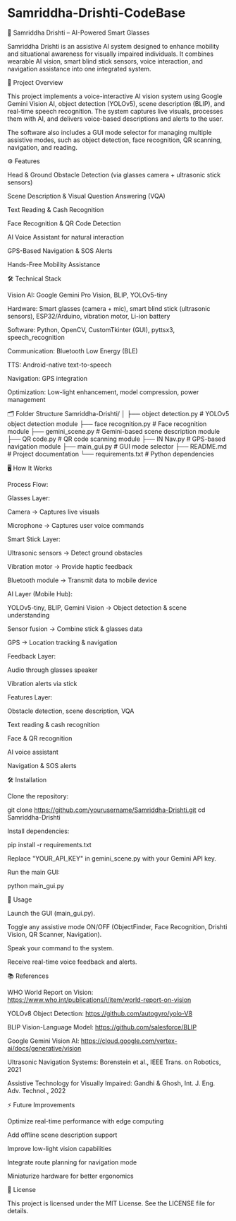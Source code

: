 # Samriddha-Drishti-CodeBase


🦾 Samriddha Drishti – AI-Powered Smart Glasses

Samriddha Drishti is an assistive AI system designed to enhance mobility and situational awareness for visually impaired individuals. It combines wearable AI vision, smart blind stick sensors, voice interaction, and navigation assistance into one integrated system.

📌 Project Overview

This project implements a voice-interactive AI vision system using Google Gemini Vision AI, object detection (YOLOv5), scene description (BLIP), and real-time speech recognition. The system captures live visuals, processes them with AI, and delivers voice-based descriptions and alerts to the user.

The software also includes a GUI mode selector for managing multiple assistive modes, such as object detection, face recognition, QR scanning, navigation, and reading.

⚙️ Features

Head & Ground Obstacle Detection (via glasses camera + ultrasonic stick sensors)

Scene Description & Visual Question Answering (VQA)

Text Reading & Cash Recognition

Face Recognition & QR Code Detection

AI Voice Assistant for natural interaction

GPS-Based Navigation & SOS Alerts

Hands-Free Mobility Assistance

🛠 Technical Stack

Vision AI: Google Gemini Pro Vision, BLIP, YOLOv5-tiny

Hardware: Smart glasses (camera + mic), smart blind stick (ultrasonic sensors), ESP32/Arduino, vibration motor, Li-ion battery

Software: Python, OpenCV, CustomTkinter (GUI), pyttsx3, speech_recognition

Communication: Bluetooth Low Energy (BLE)

TTS: Android-native text-to-speech

Navigation: GPS integration

Optimization: Low-light enhancement, model compression, power management

🗂 Folder Structure
Samriddha-Drishti/
│
├── object detection.py       # YOLOv5 object detection module
├── face recognition.py       # Face recognition module
├── gemini_scene.py           # Gemini-based scene description module
├── QR code.py                # QR code scanning module
├── IN Nav.py                 # GPS-based navigation module
├── main_gui.py               # GUI mode selector
├── README.md                 # Project documentation
└── requirements.txt          # Python dependencies

🖥 How It Works

Process Flow:

Glasses Layer:

Camera → Captures live visuals

Microphone → Captures user voice commands

Smart Stick Layer:

Ultrasonic sensors → Detect ground obstacles

Vibration motor → Provide haptic feedback

Bluetooth module → Transmit data to mobile device

AI Layer (Mobile Hub):

YOLOv5-tiny, BLIP, Gemini Vision → Object detection & scene understanding

Sensor fusion → Combine stick & glasses data

GPS → Location tracking & navigation

Feedback Layer:

Audio through glasses speaker

Vibration alerts via stick

Features Layer:

Obstacle detection, scene description, VQA

Text reading & cash recognition

Face & QR recognition

AI voice assistant

Navigation & SOS alerts

🛠 Installation

Clone the repository:

git clone https://github.com/yourusername/Samriddha-Drishti.git
cd Samriddha-Drishti


Install dependencies:

pip install -r requirements.txt


Replace "YOUR_API_KEY" in gemini_scene.py with your Gemini API key.

Run the main GUI:

python main_gui.py

🎯 Usage

Launch the GUI (main_gui.py).

Toggle any assistive mode ON/OFF (ObjectFinder, Face Recognition, Drishti Vision, QR Scanner, Navigation).

Speak your command to the system.

Receive real-time voice feedback and alerts.

📚 References

WHO World Report on Vision: https://www.who.int/publications/i/item/world-report-on-vision

YOLOv8 Object Detection: https://github.com/autogyro/yolo-V8

BLIP Vision-Language Model: https://github.com/salesforce/BLIP

Google Gemini Vision AI: https://cloud.google.com/vertex-ai/docs/generative/vision

Ultrasonic Navigation Systems: Borenstein et al., IEEE Trans. on Robotics, 2021

Assistive Technology for Visually Impaired: Gandhi & Ghosh, Int. J. Eng. Adv. Technol., 2022

⚡ Future Improvements

Optimize real-time performance with edge computing

Add offline scene description support

Improve low-light vision capabilities

Integrate route planning for navigation mode

Miniaturize hardware for better ergonomics

📜 License

This project is licensed under the MIT License. See the LICENSE
 file for details.
